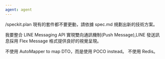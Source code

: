```yaml
---
agent: agent
---
```

/speckit.plan
現有的套件都不要更動，請依據 spec.md 規劃出新的技術方案。

我要整合 LINE Messaging API 實現雙向通訊機制(Push Message),LINE 發送訊息採用 Flex Message 格式提供良好的視覺呈現。

不使用 AutoMapper to map DTO，而是使用 POCO instead。
不使用 Redis。